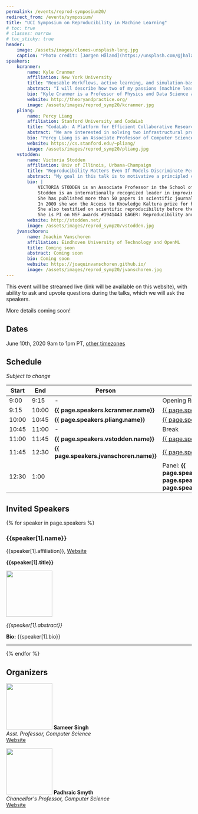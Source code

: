 ```yaml
---
permalink: /events/reprod-symposium20/
redirect_from: /events/symposium/
title: "UCI Symposium on Reproducibility in Machine Learning"
# toc: true
# classes: narrow
# toc_sticky: true
header:
    image: /assets/images/clones-unsplash-long.jpg
    caption: "Photo credit: [Jørgen Håland](https://unsplash.com/@jhaland?utm_source=unsplash&utm_medium=referral&utm_content=creditCopyText) on [Unsplash](https://unsplash.com/photos/4yOgRb_b_i4)"
speakers:
    kcranmer:
        name: Kyle Cranmer
        affiliation: New York University
        title: "Reusable Workflows, active learning, and simulation-based inference"
        abstract: "I will describe how two of my passions (machine learning and reproducible workflows) unexpectedly came together. In the context of particle physics, reproducibility is a serious challenge as the data analysis for a typical paper involves large teams working with heterogeneous software environments and loosely connected, informal workflows. However, reproducibility is not a particularly high priority for most physicists. Instead, we emphasized use cases that focused on reusing those workflows to answer new questions, and developed the REANA reproducible research data analysis platform to provide the needed functionality. Now we are developing APIs around these workflows and putting machine learning tools on top. For instance, we have active learning algorithms querying black box functions that are implemented by these workflows. Similarly, we use workflows to wrap complex simulation chains, which provide a causal, generative model with an intractable likelihood. Our recent work on likelihood-free inference (or simulation-based inference), which uses deep learning, leverages these workflows and raises new research questions when viewed holistically."
        bio: "Kyle Cranmer is a Professor of Physics and Data Science at New York University. He is an experimental particle physicists working, primarily, on the Large Hadron Collider, based in Geneva, Switzerland. Professor Cranmer obtained his Ph.D. in Physics from the University of Wisconsin-Madison in 2005 and his B.A. in Mathematics and Physics from Rice University. He was awarded the Presidential Early Career Award for Science and Engineering in 2007 and the National Science Foundation's Career Award in 2009. Professor Cranmer developed a framework that enables collaborative statistical modeling, which was used extensively for the discovery of the Higgs boson in July, 2012. His current interests are at the intersection of physics, statistics, and machine learning."
        website: http://theoryandpractice.org/
        image: /assets/images/reprod_symp20/kcranmer.jpg
    pliang:
        name: Percy Liang
        affiliation: Stanford University and CodaLab
        title: "CodaLab: A Platform for Efficient Collaborative Research"
        abstract: "We are interested in solving two infrastructural problems in data-centric fields such as machine learning: First, an inordinate amount of time is spent on preprocessing datasets, getting other people's code to run, writing evaluation/visualization scripts, with much of this effort duplicated across different research groups.  Second, a only static set of final results are ever published, leaving it up to the reader to guess how the various methods would fare in unreported scenarios.  I will present CodaLab, a new platform which aims to tackle these two problems by creating an online community around sharing and executing immutable components called bundles, thereby streamlining the research process."
        bio: "Percy Liang is an Associate Professor of Computer Science at Stanford University (B.S. from MIT, 2004; Ph.D. from UC Berkeley, 2011).  His two research goals are (i) to make machine learning more robust, fair, and interpretable; and (ii) to make computers easier to communicate with through natural language.  His awards include the Presidential Early Career Award for Scientists and Engineers (2019), IJCAI Computers and Thought Award (2016), an NSF CAREER Award (2016), a Sloan Research Fellowship (2015), and a Microsoft Research Faculty Fellowship (2014)."
        website: https://cs.stanford.edu/~pliang/
        image: /assets/images/reprod_symp20/pliang.jpg
    vstodden:
        name: Victoria Stodden
        affiliation: Univ of Illinois, Urbana-Champaign
        title: "Reproducibility Matters Even If Models Discriminate Perfectly Between Chihuahuas and Blueberry Muffins"
        abstract: "My goal in this talk is to motivative a principled connection between reproducibility and Machine Learning, which poses a new set of fundamental ML research questions. Starting from a counterfactual - suppose a trained model achieves perfect prediction on intended test data - brings into focus 1) methodological and scientific reasons for reproducibility: evaluating expected model performance on extrapolated data; comparing and benchmarking model performance; assessing model refinements and changes to the training set; assessing software implementation and computational system impact on model prediction performance; and 2) ethical reasons for reproducibility: computational transparency; model interpretability; efficiency and productivity. I will then present a novel structure leveraging reproducibility for assessing winners in ML tournaments such as Kaggle and CodaLab Competitions, called AIM, an Abstraction for Improving Machine Learning. AIM presents a structured delivery of the ML pipeline to enable the direct evaluation and re-use of defined workflow steps. AIM is demonstrated on the famous leukemia classification dataset (Golub '99) to illuminate the posited reproducibility and ML connection."
        bio: |
            VICTORIA STODDEN is an Associate Professor in the School of Information Sciences at the University of Illinois at Urbana Champaign, with affiliate appointments in the Departments of Statistics and Computer Science, the School of Law, and the National Center for Supercomputer Applications. She received a Ph.D. in Statistics from Stanford University and a Law Degree from Stanford Law School. She graduated magna cum laude with her Bachelor’s in Economics from the University of Ottawa and holds a master’s degree in Economics from the University of British Columbia. She held the Kauffman Innovation fellowship at Yale Law School and was a Berkman Klein fellow at Harvard Law School. She was a postdoctoral researcher at MIT and has held faculty positions at the University of California, Berkeley and Columbia University, before accepting a tenured position at the University of Illinois at Urbana Champaign.<br>
            Stodden is an internationally recognized leader in improving the reliability of scientific results in the face of increasingly sophisticated computational approaches to research: understanding when and how inferences from data are valid and reproducible, what it means to have replicated a result, the effect of big data and computation on scientific inference, the design and implementation of scientific validation systems, standards of openness and transparency for data and code sharing, and resolving legal and policy barriers to disseminating reproducible research.<br>
            She has published more than 50 papers in scientific journals and conference proceedings, and has co-edited two professional books, published in 2014, Privacy, Big Data, and the Public Good: Frameworks for Engagement, published by Cambridge University Press and Implementing Reproducible Research, published by Taylor & Francis.<br>
            In 2009 she won the Access to Knowledge Kaltura prize for her publication on legal issues in reproducible research and scientific innovation. She serves on the Advisory Committee for the National Academy of Engineering Online Ethics Center for Ethics Education in Engineering and Science, and has served on the National Academies of Science, Engineering, and Medicine committees: “Reproducibility and Replication in Science” and “Fostering Research Integrity” and the NASEM Roundtable on "Data Science Post-Secondary Education." She co-chaired the National Science Foundation Advisory Committee for Cyberinfrastructure and was a member of the National Science Foundation Directorate for Computer and Information Science and Engineering (CISE) Advisory Committee. She has been quoted in The Economist (2013) and interviewed by publications such as Nature (2016) on research reproducibility.<br>
            She also testified on scientific reproducibility before the Congressional House Committee on Science, Space and Technology for the March 5, 2013 hearing on Scientific Integrity & Transparency.<br>
            She is PI on NSF awards #1941443 EAGER: Reproducibility and Cyberinfrastructure for Computational and Data-Enabled Science, and #1839010: EAGER: Preserve/Destroy Decisions for Simulation Data in Computational Physics and Beyond; and she is co-PI on the NSF award #1541450: CC*DNI DIBBS: Merging Science and Cyberinfrastructure Pathways: The Whole Tale. Her website is <a href="https://stodden.net">https://stodden.net</a>.
        website: http://stodden.net/
        image: /assets/images/reprod_symp20/vstodden.jpg
    jvanschoren:
        name: Joachim Vanschoren
        affiliation: Eindhoven University of Technology and OpenML
        title: Coming soon
        abstract: Coming soon
        bio: Coming soon
        website: https://joaquinvanschoren.github.io/
        image: /assets/images/reprod_symp20/jvanschoren.jpg
---
```


This event will be streamed live (link will be available on this website), with ability to ask and upvote questions during the talks, which we will ask the speakers.

More details coming soon!

## Dates

June 10th, 2020
9am to 1pm PT, [other timezones](https://www.timeanddate.com/worldclock/converter.html?iso=20200529T160000&p1=840&p2=179&p3=136)

## Schedule

_Subject to change_

| Start 	| End   	| Person             	| Topic           	|
|-------	|-------	|--------------------	|-----------------	|
| 9:00  	| 9:15  	| -                  	| Opening Remarks 	|
| 9:15  	| 10:00 	| **{{ page.speakers.kcranmer.name}}** | [{{ page.speakers.kcranmer.title}}](#kcranmer) |
| 10:00  	| 10:45 	| **{{ page.speakers.pliang.name}}** | [{{ page.speakers.pliang.title}}](#pliang) |
| 10:45 	| 11:00 	| -                  	| Break           	|
| 11:00  	| 11:45 	| **{{ page.speakers.vstodden.name}}** | [{{ page.speakers.vstodden.title}}](#vstodden) |
| 11:45  	| 12:30 	| **{{ page.speakers.jvanschoren.name}}** | [{{ page.speakers.jvanschoren.title}}](#jvanschoren) |
| 12:30 	| 1:00  	|                    	| Panel: **{{ page.speakers.kcranmer.name}}**, **{{ page.speakers.vstodden.name}}**, **{{ page.speakers.jvanschoren.name}}**	|

## Invited Speakers

<div>
{% for speaker in page.speakers %}
    <h3 id="{{speaker[0]}}">{{speaker[1].name}}</h3>
    {{speaker[1].affiliation}}, <a href="{{speaker[1].website}}" class="btn btn">Website</a>    
    <div>
    <p><b>{{speaker[1].title}}</b></p>
    <img class="align-left" width="125px" src="{{ site.url }}{{ site.baseurl }}{{ speaker[1].image }}">
    <p><i>{{speaker[1].abstract}}</i></p>
    <p><b>Bio:</b> {{speaker[1].bio}}</p>
    </div>
    <hr>
{% endfor %}
</div>

## Organizers

<div>
<p>
<img class="align-left" width="125px" src="{{ site.url }}{{ site.baseurl }}/assets/images/sameer-singh.jpg">
<b>Sameer Singh</b><br/>
<i>Asst. Professor, Computer Science</i><br>
<a href="http://sameersingh.org" class="btn btn">Website</a>
</p>
</div>
<div>
<p>
<img class="align-left" width="125px" src="{{ site.url }}{{ site.baseurl }}/assets/images/padhraic-smyth.jpg">
<b>Padhraic Smyth</b><br/>
<i>Chancellor's Professor, Computer Science</i><br>
<a href="https://www.ics.uci.edu/~smyth/" class="btn">Website</a>
</p>
</div>
